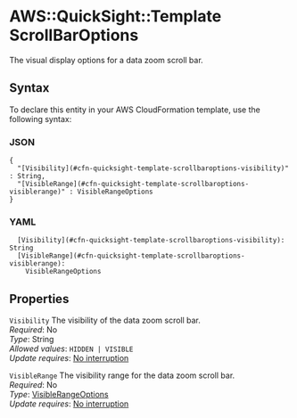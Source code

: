 # AWS::QuickSight::Template ScrollBarOptions<a name="aws-properties-quicksight-template-scrollbaroptions"></a>

The visual display options for a data zoom scroll bar\.

## Syntax<a name="aws-properties-quicksight-template-scrollbaroptions-syntax"></a>

To declare this entity in your AWS CloudFormation template, use the following syntax:

### JSON<a name="aws-properties-quicksight-template-scrollbaroptions-syntax.json"></a>

```
{
  "[Visibility](#cfn-quicksight-template-scrollbaroptions-visibility)" : String,
  "[VisibleRange](#cfn-quicksight-template-scrollbaroptions-visiblerange)" : VisibleRangeOptions
}
```

### YAML<a name="aws-properties-quicksight-template-scrollbaroptions-syntax.yaml"></a>

```
  [Visibility](#cfn-quicksight-template-scrollbaroptions-visibility): String
  [VisibleRange](#cfn-quicksight-template-scrollbaroptions-visiblerange):
    VisibleRangeOptions
```

## Properties<a name="aws-properties-quicksight-template-scrollbaroptions-properties"></a>

`Visibility` <a name="cfn-quicksight-template-scrollbaroptions-visibility"></a>
The visibility of the data zoom scroll bar\.  
_Required_: No  
_Type_: String  
_Allowed values_: `HIDDEN | VISIBLE`  
_Update requires_: [No interruption](https://docs.aws.amazon.com/AWSCloudFormation/latest/UserGuide/using-cfn-updating-stacks-update-behaviors.html#update-no-interrupt)

`VisibleRange` <a name="cfn-quicksight-template-scrollbaroptions-visiblerange"></a>
The visibility range for the data zoom scroll bar\.  
_Required_: No  
_Type_: [VisibleRangeOptions](aws-properties-quicksight-template-visiblerangeoptions.md)  
_Update requires_: [No interruption](https://docs.aws.amazon.com/AWSCloudFormation/latest/UserGuide/using-cfn-updating-stacks-update-behaviors.html#update-no-interrupt)
